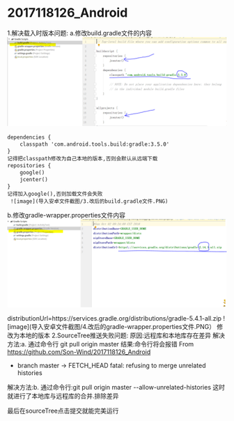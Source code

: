 # 2017118126_Android
1.解决载入时版本问题:
  a.修改build.gradle文件的内容
  ![image](导入安卓文件截图/1.原始的build.gradle文件.PNG)
  
	dependencies {
        classpath 'com.android.tools.build:gradle:3.5.0'
    }
    记得把classpath修改为自己本地的版本,否则会默认从远端下载
    repositories {
        google()
        jcenter()
    }
    记得加入google(),否则加载文件会失败
     ![image](导入安卓文件截图/3.改后的build.gradle文件.PNG)
  b.修改gradle-wrapper.properties文件内容
 ![image](导入安卓文件截图/2.原始的gradle-wrapper.properties文件.PNG)
 
   distributionUrl=https\://services.gradle.org/distributions/gradle-5.4.1-all.zip
   ![image](导入安卓文件截图/4.改后的gradle-wrapper.properties文件.PNG）
   修改为本地的版本
2.SourceTree推送失败问题:
  原因:远程库和本地库存在差异
  解决方法:a. 通过命令行 git pull origin master
  结果:命令行将会报错
  From https://github.com/Son-Wind/2017118126_Android
  * branch            master     -> FETCH_HEAD
   fatal: refusing to merge unrelated histories

   解决方法:b. 通过命令行:git pull origin master --allow-unrelated-histories
   这时就进行了本地库与远程库的合并.排除差异

   最后在sourceTree点击提交就能完美运行
